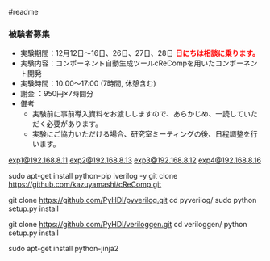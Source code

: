 #readme

### 被験者募集

- 実験期間：12月12日〜16日、26日、27日、28日 <font color="red">**日にちは相談に乗ります。**</font>  
- 実験内容：コンポーネント自動生成ツールcReCompを用いたコンポーネント開発  
- 実験時間：10:00〜17:00 (7時間, 休憩含む)  
- 謝金	：950円×7時間分  
- 備考
	- 実験前に事前導入資料をお渡ししますので、あらかじめ、一読していただく必要があります。
	- 実験にご協力いただける場合、研究室ミーティングの後、日程調整を行います。

exp1@192.168.8.11
exp2@192.168.8.13
exp3@192.168.8.12
exp4@192.168.8.16

sudo apt-get install python-pip iverilog -y 
git clone https://github.com/kazuyamashi/cReComp.git

git clone https://github.com/PyHDI/pyverilog.git
cd pyverilog/
sudo python setup.py install

git clone https://github.com/PyHDI/veriloggen.git
cd veriloggen/
python setup.py install

sudo apt-get install python-jinja2
